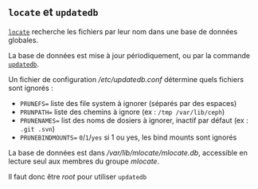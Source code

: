 

## `locate` et `updatedb`

[`locate`](http://manpages.ubuntu.com/manpages/bionic/man1/locate.findutils.1.html) recherche les fichiers par leur nom dans une base de données globales.

La base de données est mise à jour périodiquement, ou par la commande  [`updatedb`](http://manpages.ubuntu.com/manpages/precise/man8/updatedb.8.html).

Un fichier de configuration */etc/updatedb.conf* détermine quels fichiers sont ignorés :
- `PRUNEFS=` liste des file system à ignorer (séparés par des espaces)
- `PRUNPATH=` liste des chemins à ignore (ex : `/tmp /var/lib/ceph`)
- `PRUNENAMES=` list des noms de dosiers à ignorer, inactif par défaut (ex : `.git .svn`)
- `PRUNEBINDMOUNTS=` `0`/`1`/`yes` si 1 ou yes, les bind mounts sont ignorés

La base de données est dans */var/lib/mlocate/mlocate.db*, accessible en lecture seul
aux membres du groupe *mlocate*.

Il faut donc être *root* pour utiliser `updatedb`